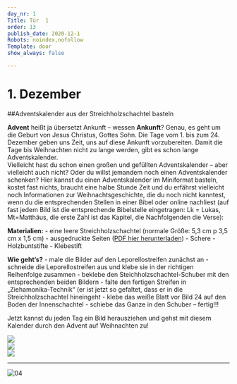 ```yaml
---
day_nr: 1
Title: Tür  1
order: 13
publish_date: 2020-12-1
Robots: noindex,nofollow
Template: door
show_always: false

---
```



# 1. Dezember

##Adventskalender aus der Streichholzschachtel basteln

**Advent** heißt ja übersetzt Ankunft – wessen **Ankunft**? Genau, es geht um die Geburt von Jesus Christus, Gottes Sohn. Die Tage vom 1. bis zum 24. Dezember geben uns Zeit, uns auf diese Ankunft vorzubereiten. Damit die Tage bis Weihnachten nicht zu lange werden, gibt es schon lange Adventskalender.  
Vielleicht hast du schon einen großen und gefüllten Adventskalender – aber vielleicht auch nicht? Oder du willst jemandem noch einen Adventskalender schenken? 
Hier kannst du einen Adventskalender im Miniformat basteln, kostet fast nichts, braucht eine halbe Stunde Zeit und du erfährst vielleicht noch Informationen zur Weihnachtsgeschichte, die du noch nicht kanntest, wenn du die entsprechenden Stellen in einer Bibel oder online nachliest (auf fast jedem Bild ist die entsprechende Bibelstelle eingetragen: Lk = Lukas, Mt=Matthäus, die erste Zahl ist das Kapitel, die Nachfolgenden die Verse):



**Materialien:**
    - eine leere Streichholzschachtel (normale Größe: 5,3 cm p 3,5 cm x 1,5 cm)
    - ausgedruckte Seiten (<a href="%assets_url%/other/01/adventskalender.pdf" download="adventskalender.pdf">PDF hier herunterladen</a>)
    - Schere
    - Holzbuntstifte
    - Klebestift

**Wie geht‘s?**
    - male die Bilder auf den Leporellostreifen zunächst an
    - schneide die Leporellostreifen aus und klebe sie in der richtigen Reihenfolge zusammen
    - beklebe den Steichholzschachtel-Schuber mit den entsprechenden beiden Bildern
    - falte den fertigen Streifen in „Ziehamonika-Technik“ (er ist jetzt so gefaltet, dass er in die Streichholzschachtel hineingeht
    - klebe das weiße Blatt vor Bild 24 auf den Boden der Innenschachtel
    - schiebe das Ganze in den Schuber – fertig!!!

Jetzt kannst du jeden Tag ein Bild herausziehen und gehst mit diesem Kalender durch den Advent auf Weihnachten zu!

<div class="row">

<div><img src="%assets_url%/pics/01/01.png"/></div>
<div><img src="%assets_url%/pics/01/02.png"/></div>
<div><img src="%assets_url%/pics/01/03.png"/></div>


</div>

---

![04](%assets_url%/pics/01/04.png)

